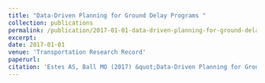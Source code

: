 ```yaml
---
title: "Data-Driven Planning for Ground Delay Programs "
collection: publications
permalink: /publication/2017-01-01-data-driven-planning-for-ground-delay-programs
excerpt: 
date: 2017-01-01
venue: 'Transportation Research Record'
paperurl:
citation: 'Estes AS, Ball MO (2017) &quot;Data-Driven Planning for Ground Delay Programs.&quot; <i>Transportation Research Record</i>. 2603(1):13-20.'
---
```

